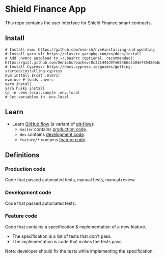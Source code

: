 # Shield Finance App

This repo contains the user interface for Shield Finance smart contracts.

## Install

```
# Install nvm: https://github.com/nvm-sh/nvm#installing-and-updating
# Install yarn v1: https://classic.yarnpkg.com/en/docs/install
# Add .nvmrc autoload to ~/.bashrc (optional, recommended): https://gist.github.com/DenisGorbachev/0c321443d9fe684b6d2a9de785420a6a
# Install Cypress: https://docs.cypress.io/guides/getting-started/installing-cypress
nvm install $(cat .nvmrc)
nvm use # loads .nvmrc
yarn install
yarn husky install
cp -n .env.local.sample .env.local
# Set variables in .env.local
```

## Learn

* Learn [GitHub flow](https://guides.github.com/introduction/flow/) (a variant of [git-flow](https://nvie.com/posts/a-successful-git-branching-model/)):
  * `master` contains [production code](#production-code).
  * `dev` contains [development code](#development-code).
  * `feature/*` contains [feature code](#feature-code).

## Definitions

### Production code

Code that passed automated tests, manual tests, manual review.

### Development code

Code that passed automated tests.

### Feature code

Code that contains a specification & implementation of a new feature.

* The specification is a list of tests that don't pass.
* The implementation is code that makes the tests pass.

Note: developer should fix the tests while implementing the specification.
